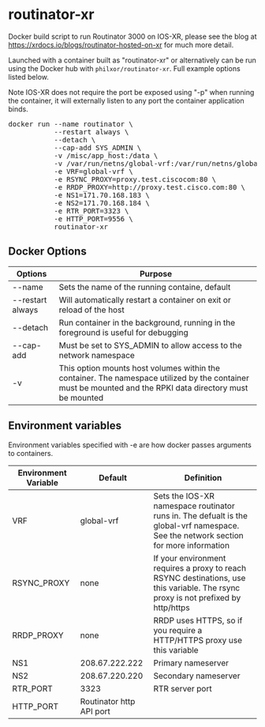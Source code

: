 # routinator-xr
Docker build script to run Routinator 3000 on IOS-XR, please see the blog at https://xrdocs.io/blogs/routinator-hosted-on-xr for much more detail.   

Launched with a container built as "routinator-xr" or alternatively can be run using the Docker hub with `philxor/routinator-xr`. Full example options listed below.    

Note IOS-XR does not require the port be exposed using "-p" when running the container, it will externally listen to any port the container application binds.  

<pre>
docker run --name routinator \
           --restart always \
           --detach \
           --cap-add SYS_ADMIN \
           -v /misc/app_host:/data \
           -v /var/run/netns/global-vrf:/var/run/netns/global-vrf \
           -e VRF=global-vrf \
           -e RSYNC_PROXY=proxy.test.ciscocom:80 \
           -e RRDP_PROXY=http://proxy.test.cisco.com:80 \
           -e NS1=171.70.168.183 \
           -e NS2=171.70.168.184 \
           -e RTR_PORT=3323 \
           -e HTTP_PORT=9556 \
           routinator-xr
</pre> 

## Docker Options  
|Options| Purpose | 
|------------|--------------------------------------------------------------------------------| 
| --name     | Sets the name of the running containe, default  | 
| --restart always | Will automatically restart a container on exit or reload of the host | 
| --detach   | Run container in the background, running in the foreground is useful for debugging |
| --cap-add  | Must be set to SYS_ADMIN to allow access to the network namespace | 
| -v         | This option mounts host volumes within the container. The namespace utilized by the container must be mounted and the RPKI data directory must be mounted  


## Environment variables 
Environment variables specified with -e are how docker passes arguments to containers. 

|Environment Variable | Default | Definition | 
|------|------|--------------------------------------------------------------------------| 
| VRF | global-vrf |  Sets the IOS-XR namespace routinator runs in. The defualt is the global-vrf namespace. See the network section for more information |
| RSYNC_PROXY | none | If your environment requires a proxy to reach RSYNC destinations, use this variable. The rsync proxy is not prefixed by http/https |  
| RRDP_PROXY | none | RRDP uses HTTPS, so if you require a HTTP/HTTPS proxy use this variable |  
| NS1 | 208.67.222.222 |  Primary nameserver | 
| NS2 | 208.67.220.220 |  Secondary nameserver |
| RTR_PORT | 3323 | RTR server port | 
| HTTP_PORT | Routinator http API port | 
